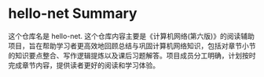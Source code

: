# hello-net Summary

这个仓库名是 hello-net. 这个仓库内容主要是《计算机网络(第六版)》的阅读辅助项目，旨在帮助学习者更高效地回顾总结与巩固计算机网络知识，包括对章节小节的知识要点整合、写作逻辑提炼以及课后习题解答。项目成员分工明确，计划按时完成章节内容，提供读者更好的阅读和学习体验。